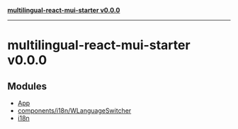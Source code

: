 [**multilingual-react-mui-starter v0.0.0**](README.md)

***

# multilingual-react-mui-starter v0.0.0

## Modules

- [App](App/README.md)
- [components/i18n/WLanguageSwitcher](components/i18n/WLanguageSwitcher/README.md)
- [i18n](i18n/README.md)
